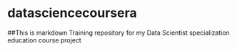 # datasciencecoursera
##This is markdown
Training repository for my Data Scientist specialization education course project
